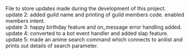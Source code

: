 File to store updates made during the development of this project.  
update 2: added guild name and printing of guild members code. enabled members intent.  
update 3: happy birthday feature and on_message error handling added.  
update 4: converted to a bot event handler and added slap feature.  
update 5: made an anime search command which connects to anilist and prints out details of search parameter.  